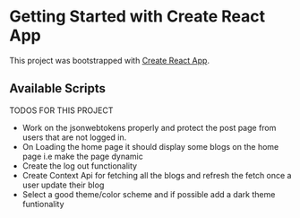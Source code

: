 # Getting Started with Create React App

This project was bootstrapped with [Create React App](https://github.com/facebook/create-react-app).

## Available Scripts
TODOS FOR THIS PROJECT

- Work on the jsonwebtokens properly and protect the post page from users that are not logged in.
- On Loading the home page it should display some blogs on the home page i.e make the page dynamic
- Create the log out functionality
- Create Context Api for fetching all the blogs and refresh the fetch once a user update their blog
- Select a good theme/color scheme and if possible add a dark theme funtionality